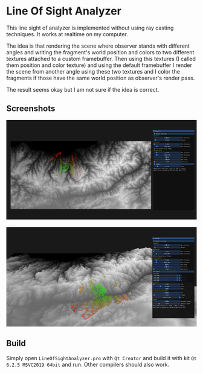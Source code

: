 # Line Of Sight Analyzer
This line sight of analyzer is implemented without using ray casting techniques. It works at realtime on my computer.

The idea is that rendering the scene where observer stands with different angles and 
writing the fragment's world position and colors to two different textures attached to a custom framebuffer.
Then using this textures (I called them position and color texture) and using the default framebuffer
I render the scene from another angle using these two textures and I color the fragments if those have the same world position as observer's render pass. 

The result seems okay but I am not sure if the idea is correct.

## Screenshots
![](Screenshot_00.png)

![](Screenshot_01.png)

## Build
Simply open `LineOfSightAnalyzer.pro` with `Qt Creator` and build it with kit `Qt 6.2.5 MSVC2019 64bit` and run. Other compilers should also work.
